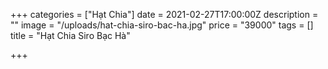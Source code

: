 +++
categories = ["Hạt Chia"]
date = 2021-02-27T17:00:00Z
description = ""
image = "/uploads/hat-chia-siro-bac-ha.jpg"
price = "39000"
tags = []
title = "Hạt Chia Siro Bạc Hà"

+++
